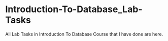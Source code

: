 # Introduction-To-Database_Lab-Tasks
All Lab Tasks in Introduction To Database Course that I have done are here. 
